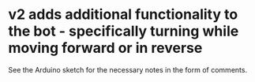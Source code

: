 v2 adds additional functionality to the bot - specifically turning while moving forward or in reverse
=======
See the Arduino sketch for the necessary notes in the form of comments.
